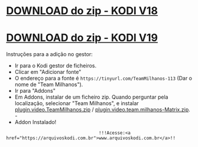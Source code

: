 # <a href="plugin.video.TeamMilhanos.zip">DOWNLOAD do zip - KODI V18</a>
# <a href="plugin.video.team.milhanos-Matrix.zip">DOWNLOAD do zip - KODI V19</a>


Instruções para a adição no gestor:


<p align="left">
  <ul>
    <li>Ir para o Kodi gestor de ficheiros.</li>
    <li>Clicar em "Adicionar fonte"</li>
    <li>O endereço para a fonte é <code>https://tinyurl.com/TeamMilhanos-113</code> (Dar o nome de "Team Milhanos").</li>
    <li>Ir para "Addons"</li>
    <li>Em Addons, instalar de um ficheiro zip. Quando perguntar pela localização, selecionar "Team Milhanos", e instalar <a href="plugin.video.TeamMilhanos.zip">plugin.video.TeamMilhanos.zip</a> / <a href="plugin.video.team.milhanos-Matrix.zip">plugin.video.team.milhanos-Matrix.zip</a>.</li>
    -
    <li>Addon Instalado!</li>
    
</ul>

                                       !!!Acesse:<a href="https://arquivoskodi.com.br">www.arquivoskodi.com.br</a>!!
                                       

</p>

